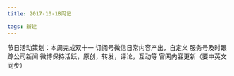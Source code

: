 ```yaml
---
title: 2017-10-18周记

tags: 新建
---
```

节日活动策划：本周完成双十一
订阅号微信日常内容产出，自定义
服务号及时跟踪公司新闻
微博保持活跃，原创，转发，评论，互动等
官网内容更新（要中英文同步）

